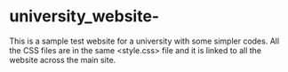 # university_website-
This is a sample test website for a university with some simpler codes.
All the CSS files are in the same <style.css> file and it is linked to all the website across the main site.

